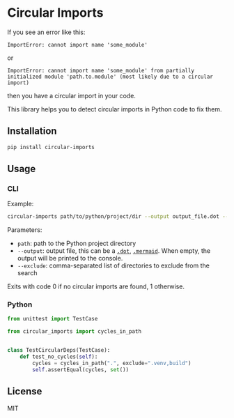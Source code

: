# Circular Imports

If you see an error like this:

```
ImportError: cannot import name 'some_module'
```

or 

```
ImportError: cannot import name 'some_module' from partially initialized module 'path.to.module' (most likely due to a circular import)
```

then you have a circular import in your code.

This library helps you to detect circular imports in Python code to fix them.

## Installation

```bash
pip install circular-imports
```

## Usage

### CLI

Example:

```bash
circular-imports path/to/python/project/dir --output output_file.dot --exclude .venv,build
```

Parameters:

- `path`: path to the Python project directory
- `--output`: output file, this can be a [`.dot`](https://graphviz.org/docs/layouts/dot/), [`.mermaid`](https://mermaid.js.org/). When empty, the output will be printed to the console.
- `--exclude`: comma-separated list of directories to exclude from the search

Exits with code 0 if no circular imports are found, 1 otherwise.

### Python

```python
from unittest import TestCase

from circular_imports import cycles_in_path


class TestCircularDeps(TestCase):
    def test_no_cycles(self):
        cycles = cycles_in_path(".", exclude=".venv,build")
        self.assertEqual(cycles, set())
```

## License

MIT